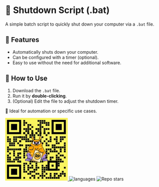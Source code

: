 # 🔌 Shutdown Script (.bat)

A simple batch script to quickly shut down your computer via a `.bat` file.

## 🚀 Features
- Automatically shuts down your computer.
- Can be configured with a timer (optional).
- Easy to use without the need for additional software.

## 📜 How to Use
1. Download the `.bat` file.
2. Run it by **double-clicking**.
3. (Optional) Edit the file to adjust the shutdown timer.

📌 Ideal for automation or specific use cases.

<a href="https://saweria.co/bl4ckswat" target="_blank" title="Support Me">
    <img src="https://raw.githubusercontent.com/bl4ckswat/bl4ckswat/main/saweria-bl4ckswat.webp" alt="QR Code Saweria" width="200">
</a>

<img src="https://img.shields.io/github/languages/top/bl4ckswat/shutdown-windows-bat" alt="languages">
<img src="https://img.shields.io/github/stars/bl4ckswat/shutdown-windows-bat" alt="Repo stars">